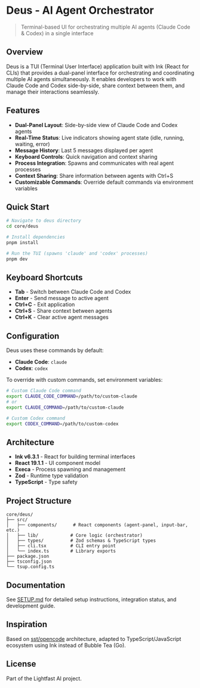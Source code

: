 # Deus - AI Agent Orchestrator

> Terminal-based UI for orchestrating multiple AI agents (Claude Code & Codex) in a single interface

## Overview

Deus is a TUI (Terminal User Interface) application built with Ink (React for CLIs) that provides a dual-panel interface for orchestrating and coordinating multiple AI agents simultaneously. It enables developers to work with Claude Code and Codex side-by-side, share context between them, and manage their interactions seamlessly.

## Features

- **Dual-Panel Layout**: Side-by-side view of Claude Code and Codex agents
- **Real-Time Status**: Live indicators showing agent state (idle, running, waiting, error)
- **Message History**: Last 5 messages displayed per agent
- **Keyboard Controls**: Quick navigation and context sharing
- **Process Integration**: Spawns and communicates with real agent processes
- **Context Sharing**: Share information between agents with Ctrl+S
- **Customizable Commands**: Override default commands via environment variables

## Quick Start

```bash
# Navigate to deus directory
cd core/deus

# Install dependencies
pnpm install

# Run the TUI (spawns 'claude' and 'codex' processes)
pnpm dev
```

## Keyboard Shortcuts

- **Tab** - Switch between Claude Code and Codex
- **Enter** - Send message to active agent
- **Ctrl+C** - Exit application
- **Ctrl+S** - Share context between agents
- **Ctrl+K** - Clear active agent messages

## Configuration

Deus uses these commands by default:
- **Claude Code**: `claude`
- **Codex**: `codex`

To override with custom commands, set environment variables:

```bash
# Custom Claude Code command
export CLAUDE_CODE_COMMAND=/path/to/custom-claude
# or
export CLAUDE_COMMAND=/path/to/custom-claude

# Custom Codex command
export CODEX_COMMAND=/path/to/custom-codex
```

## Architecture

- **Ink v6.3.1** - React for building terminal interfaces
- **React 19.1.1** - UI component model
- **Execa** - Process spawning and management
- **Zod** - Runtime type validation
- **TypeScript** - Type safety

## Project Structure

```
core/deus/
├── src/
│   ├── components/      # React components (agent-panel, input-bar, etc.)
│   ├── lib/            # Core logic (orchestrator)
│   ├── types/          # Zod schemas & TypeScript types
│   ├── cli.tsx         # CLI entry point
│   └── index.ts        # Library exports
├── package.json
├── tsconfig.json
└── tsup.config.ts
```

## Documentation

See [SETUP.md](./SETUP.md) for detailed setup instructions, integration status, and development guide.

## Inspiration

Based on [sst/opencode](https://github.com/sst/opencode) architecture, adapted to TypeScript/JavaScript ecosystem using Ink instead of Bubble Tea (Go).

## License

Part of the Lightfast AI project.
